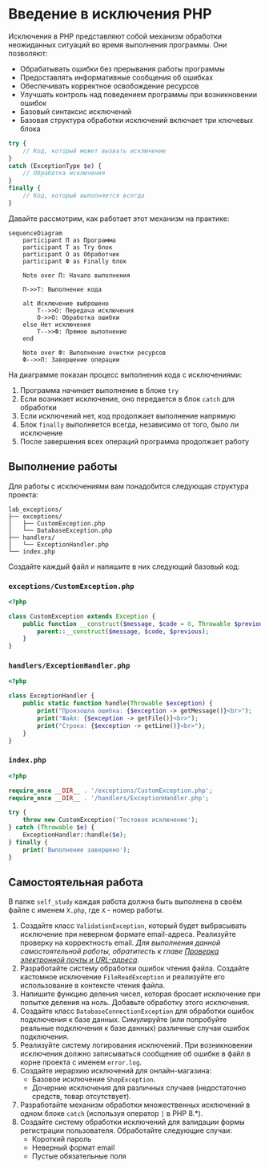 # Введение в исключения PHP

Исключения в PHP представляют собой механизм обработки неожиданных ситуаций во время выполнения программы. Они позволяют:

- Обрабатывать ошибки без прерывания работы программы
- Предоставлять информативные сообщения об ошибках
- Обеспечивать корректное освобождение ресурсов
- Улучшать контроль над поведением программы при возникновении ошибок
- Базовый синтаксис исключений
- Базовая структура обработки исключений включает три ключевых блока

```php
try {
    // Код, который может вызвать исключение
}
catch (ExceptionType $e) {
    // Обработка исключения
}
finally {
    // Код, который выполняется всегда
}
```

Давайте рассмотрим, как работает этот механизм на практике:

```mermaid
sequenceDiagram
    participant П as Программа
    participant Т as Try блок
    participant О as Обработчик
    participant Ф as Finally блок
    
    Note over П: Начало выполнения
    
    П->>Т: Выполнение кода
    
    alt Исключение выброшено
        Т-->>О: Передача исключения
        О->>О: Обработка ошибки
    else Нет исключения
        Т-->>Ф: Прямое выполнение
    end
    
    Note over Ф: Выполнение очистки ресурсов
    Ф-->>П: Завершение операции
```

На диаграмме показан процесс выполнения кода с исключениями:

1. Программа начинает выполнение в блоке `try`
2. Если возникает исключение, оно передается в блок `catch` для обработки
3. Если исключений нет, код продолжает выполнение напрямую
4. Блок `finally` выполняется всегда, независимо от того, было ли исключение
5. После завершения всех операций программа продолжает работу

## Выполнение работы

Для работы с исключениями вам понадобится следующая структура проекта:

```
lab_exceptions/
├── exceptions/
│   ├── CustomException.php
│   └── DatabaseException.php
├── handlers/
│   └── ExceptionHandler.php
└── index.php
```

Создайте каждый файл и напишите в них следующий базовый код:

### `exceptions/CustomException.php`

```php
<?php

class CustomException extends Exception {
    public function __construct($message, $code = 0, Throwable $previous = null) {
        parent::__construct($message, $code, $previous);
    }
}
```

### `handlers/ExceptionHandler.php`

```php
<?php

class ExceptionHandler {
    public static function handle(Throwable $exception) {
        print("Произошла ошибка: {$exception -> getMessage()}<br>");
        print("Файл: {$exception -> getFile()}<br>");
        print("Строка: {$exception -> getLine()}<br>");
    }
}
```

### `index.php`

```php
<?php

require_once __DIR__ . '/exceptions/CustomException.php';
require_once __DIR__ . '/handlers/ExceptionHandler.php';

try {
    throw new CustomException('Тестовое исключение');
} catch (Throwable $e) {
    ExceptionHandler::handle($e);
} finally {
    print('Выполнение завершено');
}
```

## Самостоятельная работа

В папке `self_study` каждая работа должна быть выполнена в своём файле с именем `X.php`, где `X` - номер работы.

1. Создайте класс `ValidationException`, который будет выбрасывать исключение при неверном формате email-адреса. Реализуйте проверку на корректность email.
    *Для выполнения данной самостоятельной работы, обратитесть к главе [Проверка электронной почты и URL-адреса](./../../Theory/Forms/04.md).*
2. Разработайте систему обработки ошибок чтения файла. Создайте кастомное исключение `FileReadException` и реализуйте его использование в контексте чтения файла.
3. Напишите функцию деления чисел, которая бросает исключение при попытке деления на ноль. Добавьте обработку этого исключения.
4. Создайте класс `DatabaseConnectionException` для обработки ошибок подключения к базе данных. Симулируйте (или попробуйте реальные подключения к базе данных) различные случаи ошибок подключения.
5. Реализуйте систему логирования исключений. При возникновении исключения должно записываться сообщение об ошибке в файл в корне проекта с именем `error.log`.
6. Создайте иерархию исключений для онлайн-магазина:
   - Базовое исключение `ShopException`.
   - Дочерние исключения для различных случаев (недостаточно средств, товар отсутствует).
7. Разработайте механизм обработки множественных исключений в одном блоке `catch` (используя оператор `|` в PHP 8.*).
8. Создайте систему обработки исключений для валидации формы регистрации пользователя. Обработайте следующие случаи:
   - Короткий пароль
   - Неверный формат email
   - Пустые обязательные поля